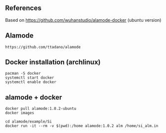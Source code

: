 ## References
Based on https://github.com/wuhanstudio/alamode-docker (ubuntu version)

## Alamode
    https://github.com/ttadano/alamode

## Docker installation (archlinux)
    pacman -S docker
    systemctl start docker
    systemctl enable docker

## alamode + docker

    docker pull alamode:1.0.2-ubuntu
    docker images

    cd alamode/example/Si
    docker run -it --rm -v $(pwd):/home alamode:1.0.2 alm /home/si_alm.in
